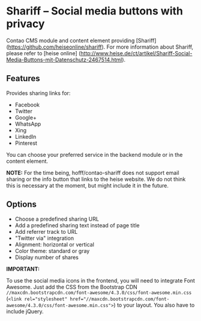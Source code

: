 # Shariff – Social media buttons with privacy

Contao CMS module and content element providing [Shariff] (https://github.com/heiseonline/shariff). For more information about Shariff, please refer to [heise online] (http://www.heise.de/ct/artikel/Shariff-Social-Media-Buttons-mit-Datenschutz-2467514.html).

## Features

Provides sharing links for:

- Facebook
- Twitter
- Google+
- WhatsApp
- Xing
- LinkedIn
- Pinterest

You can choose your preferred service in the backend module or in the content element.

**NOTE:** For the time being, hofff/contao-shariff does not support email sharing or the info button that links to the heise website. We do not think this is necessary at the moment, but might include it in the future.

## Options

- Choose a predefined sharing URL
- Add a predefined sharing text instead of page title
- Add referrer track to URL
- "Twitter via" integration
- Alignment: horizontal or vertical
- Color theme: standard or gray
- Display number of shares

**IMPORTANT:**

To use the social media icons in the frontend, you will need to integrate Font Awesome. Just add the CSS from the Bootstrap CDN `//maxcdn.bootstrapcdn.com/font-awesome/4.3.0/css/font-awesome.min.css` (`<link rel="stylesheet" href="//maxcdn.bootstrapcdn.com/font-awesome/4.3.0/css/font-awesome.min.css">`) to your layout. You also have to include jQuery.

